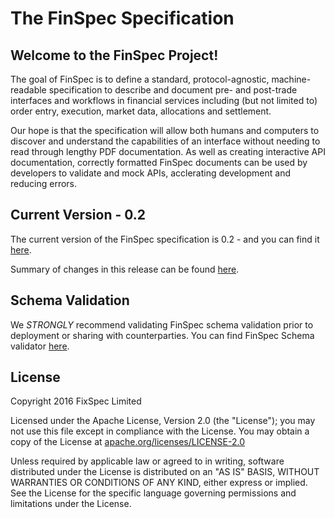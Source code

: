 # The FinSpec Specification

## Welcome to the FinSpec Project! 

The goal of FinSpec is to define a standard, protocol-agnostic, machine-readable specification to describe and document pre- and post-trade interfaces and workflows in financial services including (but not limited to) order entry, execution, market data, allocations and settlement.

Our hope is that the specification will allow both humans and computers to discover and understand the capabilities of an interface without needing to read through lengthy PDF documentation.  As well as creating interactive API documentation, correctly formatted FinSpec documents can be used by developers to validate and mock APIs, acclerating development and reducing errors.

## Current Version - 0.2

The current version of the FinSpec specification is 0.2 - and you can find it [here](docs/0.2.md).

Summary of changes in this release can be found [here](https://github.com/finspec/finspec-spec/releases/tag/0.2).

## Schema Validation

We *STRONGLY* recommend validating FinSpec schema validation prior to deployment or sharing with counterparties. You can find FinSpec Schema validator [here](https://github.com/finspec/finspec-validator).

## License

Copyright 2016 FixSpec Limited

Licensed under the Apache License, Version 2.0 (the "License");
you may not use this file except in compliance with the License.
You may obtain a copy of the License at [apache.org/licenses/LICENSE-2.0](http://www.apache.org/licenses/LICENSE-2.0)

Unless required by applicable law or agreed to in writing, software
distributed under the License is distributed on an "AS IS" BASIS,
WITHOUT WARRANTIES OR CONDITIONS OF ANY KIND, either express or implied.
See the License for the specific language governing permissions and
limitations under the License.